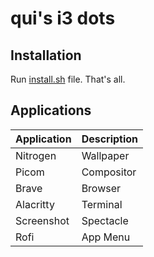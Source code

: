# qui's i3 dots

## Installation
Run [install.sh](./install.sh) file. That's all.

## Applications
|Application|Description|
|-|-|
|Nitrogen|Wallpaper|
|Picom|Compositor|
|Brave|Browser|
|Alacritty|Terminal|
|Screenshot|Spectacle|
|Rofi|App Menu|
